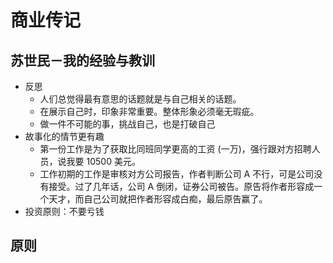 # 商业传记

## 苏世民－我的经验与教训

- 反思
  - 人们总觉得最有意思的话题就是与自己相关的话题。
  - 在展示自己时，印象非常重要。整体形象必须毫无瑕疵。
  - 做一件不可能的事，挑战自己，也是打破自己
- 故事化的情节更有趣
  - 第一份工作是为了获取比同班同学更高的工资 (一万)，强行跟对方招聘人员，说我要 10500 美元。
  - 工作初期的工作是审核对方公司报告，作者判断公司 A 不行，可是公司没有接受。过了几年话，公司 A 倒闭，证券公司被告。原告将作者形容成一个天才，而自己公司就把作者形容成白痴，最后原告赢了。
- 投资原则：不要亏钱

## 原则
